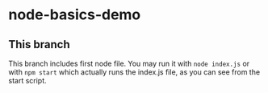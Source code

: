 # node-basics-demo

## This branch
This branch includes first node file. 
You may run it with ``node index.js`` or with ``npm start`` which actually runs the index.js file, as you can see from the start script.